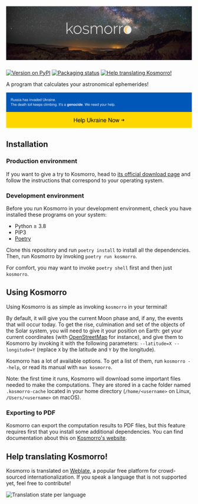# ![Kosmorro](https://github.com/Kosmorro/logos/raw/main/kosmorro/kosmorro-artwork.jpg)
[![Version on PyPI](https://img.shields.io/pypi/v/kosmorro)](https://pypi.org/project/kosmorro) [![Packaging status](https://repology.org/badge/tiny-repos/kosmorro.svg)](https://repology.org/project/kosmorro/versions) [![Help translating Kosmorro!](https://hosted.weblate.org/widgets/kosmorro/-/cli/svg-badge.svg)](https://hosted.weblate.org/engage/kosmorro/)

A program that calculates your astronomical ephemerides!

[![Stand with Ukraine](https://raw.githubusercontent.com/vshymanskyy/StandWithUkraine/main/banner2-direct.svg)](https://github.com/vshymanskyy/StandWithUkraine/blob/main/docs/README.md)

## Installation

### Production environment

If you want to give a try to Kosmorro, head to [its official download page](https://kosmorro.space/cli/download/) and follow the instructions that correspond to your operating system.

### Development environment

Before you run Kosmorro in your development environment, check you have installed these programs on your system:

- Python ≥ 3.8
- PIP3
- [Poetry](https://python-poetry.org/)

Clone this repository and run `poetry install` to install all the dependencies.
Then, run Kosmorro by invoking `poetry run kosmorro`.

For comfort, you may want to invoke `poetry shell` first and then just `kosmorro`.

## Using Kosmorro

Using Kosmorro is as simple as invoking `kosmorro` in your terminal!

By default, it will give you the current Moon phase and, if any, the events that will occur today.
To get the rise, culmination and set of the objects of the Solar system, you will need to give it your position on Earth: get your current coordinates (with [OpenStreetMap](https://www.openstreetmap.org) for instance), and give them to Kosmorro by invoking it with the following parameters: `--latitude=X --longitude=Y` (replace `X` by the latitude and `Y` by the longitude).

Kosmorro has a lot of available options. To get a list of them, run `kosmorro --help`, or read its manual with `man kosmorro`.

Note: the first time it runs, Kosmorro will download some important files needed to make the computations. They are stored in a cache folder named `.kosmorro-cache` located in your home directory (`/home/<username>` on Linux, `/Users/<username>` on macOS).

### Exporting to PDF

Kosmorro can export the computation results to PDF files, but this feature requires first that you install some additional dependencies.
You can find documentation about this on [Kosmorro's website](https://kosmorro.space/cli/generate-pdf/).

## Help translating Kosmorro!

Kosmorro is translated on [Weblate](https://hosted.weblate.org/engage/kosmorro/), a popular free platform for crowd-sourced internationalization.
If you speak a language that is not supported yet, feel free to contribute!

![Translation state per language](https://hosted.weblate.org/widgets/kosmorro/-/cli/multi-auto.svg)
